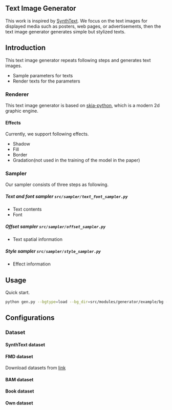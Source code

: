 ## Text Image Generator
This work is inspired by [SynthText](https://github.com/ankush-me/SynthText).
We focus on the text images for displayed media such as posters, web pages, or advertisements, then the text image generator generates simple but stylized texts.

## Introduction
This text image generator repeats following steps and generates text images.
- Sample parameters for texts
- Render texts for the parameters

### Renderer
This text image generator is based on [skia-python](https://github.com/kyamagu/skia-python), which is a modern 2d graphic engine.

#### Effects
Currently, we support following effects.
- Shadow
- Fill
- Border
- Gradation(not used in the training of the model in the paper)


### Sampler
Our sampler consists of three steps as following.
##### Text and font sampler `src/sampler/text_font_sampler.py`
- Text contents
- Font
##### Offset sampler `src/sampler/offset_sampler.py`
- Text spatial information
##### Style sampler `src/sampler/style_sampler.py`
- Effect information

## Usage

Quick start.
```bash
python gen.py --bgtype=load --bg_dir=src/modules/generator/example/bg --mask_dir=src/modules/generator/example/mask
```

## Configurations

### Dataset
#### SynthText dataset

#### FMD dataset
Download datasets from [link](https://people.csail.mit.edu/celiu/CVPR2010/FMD/)
#### BAM dataset

#### Book dataset
#### Own dataset

